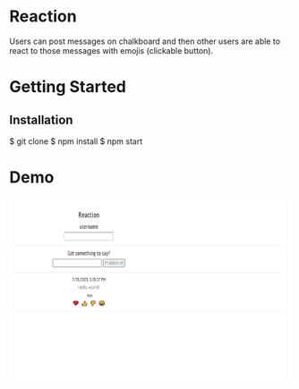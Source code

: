 # Reaction

Users can post messages on chalkboard and then other users are able to react to those messages with emojis (clickable button).

# Getting Started

## Installation
$ git clone $ npm install $ npm start

# Demo

![alt reaction](https://github.com/JiyounKim0608/reaction/blob/master/reaction2.gif)
